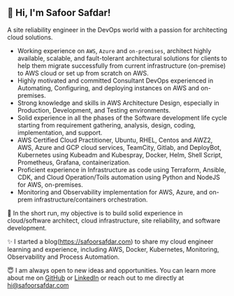 ## 👋 Hi, I'm Safoor Safdar!

A site reliability engineer in the DevOps world with a passion for architecting cloud solutions.


- Working experience on `AWS`, `Azure` and `on-premises`, architect highly available, scalable, and fault-tolerant architectural solutions for clients to help them migrate successfully from current infrastructure (on-premise) to AWS cloud or set up from scratch on AWS.
- Highly motivated and committed Consultant DevOps experienced in Automating, Configuring, and deploying instances on AWS and on-premises.
- Strong knowledge and skills in AWS Architecture Design, especially in Production, Development, and Testing environments.
- Solid experience in all the phases of the Software development life cycle starting from requirement gathering, analysis, design, coding, implementation, and support.
- AWS Certified Cloud Practitioner, Ubuntu, RHEL, Centos and AWZ2, AWS, Azure and GCP cloud services, TeamCity, Gitlab, and DeployBot, Kubernetes using Kubeadm and Kubespray, Docker, Helm, Shell Script, Prometheus, Grafana, containerization.
- Proficient experience in Infrastructure as code using Terraform, Ansible, CDK, and Cloud Operation/Toils automation using Python and NodeJS for AWS, on-premises.
- Monitoring and Observability implementation for AWS, Azure, and on-prem infrastructure/containers orchestration.

🚀 In the short run, my objective is to build solid experience in cloud/software architect, cloud infrastructure, site reliability, and software development.

✨ I started a blog(https://safoorsafdar.com) to share my cloud engineer learning and experience, including AWS, Docker, Kubernetes, Monitoring, Observability and Process Automation.


😇 I am always open to new ideas and opportunities. You can learn more about me on [GitHub](https://github.com/safoorsafdar) or [LinkedIn](https://linkedin.com/in/safoorsafdar) or reach out to me directly at hi@safoorsafdar.com


<!--
**safoorsafdar/safoorsafdar** is a ✨ _special_ ✨ repository because its `README.md` (this file) appears on your GitHub profile.

Here are some ideas to get you started:

- 🔭 I’m currently working on ...
- 🌱 I’m currently learning ...
- 👯 I’m looking to collaborate on ...
- 🤔 I’m looking for help with ...
- 💬 Ask me about ...
- 📫 How to reach me: ...
- 😄 Pronouns: ...
- ⚡ Fun fact: ...
-->
